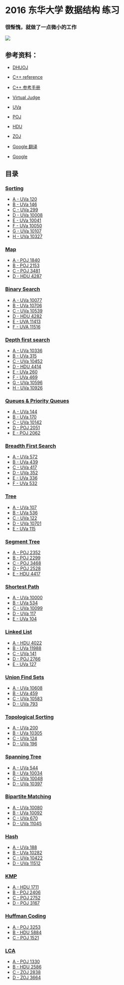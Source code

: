 # 2016 东华大学 数据结构 练习

### 很惭愧，就做了一点微小的工作

![](http://pic-1.bigecdn.cn/huaji.jpg)

## 参考资料：

* [DHUOJ](http://acm.dhu.edu.cn/)

* [C++ reference](http://www.cplusplus.com/reference/)

* [C++ 参考手册](http://zh.cppreference.com/)

* [Virtual Judge](https://cn.vjudge.net/)

* [UVa](https://uva.onlinejudge.org/)

* [POJ](http://poj.org/problemlist)

* [HDU](http://acm.hdu.edu.cn/)

* [ZOJ](http://acm.zju.edu.cn/onlinejudge/)

* [Google 翻译](https://translate.google.com/)

* [Google](https://www.google.com/)

## 目录
### [Sorting](https://github.com/HMBSbige/2016-DHU-data-structure/tree/master/Sorting)
* [A - UVa 120](https://github.com/HMBSbige/2016-DHU-data-structure/blob/master/Sorting/UVA%20120.cpp)
* [B - UVa 146](https://github.com/HMBSbige/2016-DHU-data-structure/blob/master/Sorting/UVa%20146.cpp)
* [C - UVa 299](https://github.com/HMBSbige/2016-DHU-data-structure/blob/master/Sorting/UVa%20299.cpp)
* [D - UVa 10008](https://github.com/HMBSbige/2016-DHU-data-structure/blob/master/Sorting/UVa%2010008.cpp)
* [E - UVa 10041](https://github.com/HMBSbige/2016-DHU-data-structure/blob/master/Sorting/UVa%2010041.cpp)
* [F - UVa 10050](https://github.com/HMBSbige/2016-DHU-data-structure/blob/master/Sorting/UVa%2010050.cpp)
* [G - UVa 10107](https://github.com/HMBSbige/2016-DHU-data-structure/blob/master/Sorting/UVa%2010107.cpp)
* [H - UVa 10327](https://github.com/HMBSbige/2016-DHU-data-structure/blob/master/Sorting/UVa%2010327.cpp)

### [Map](https://github.com/HMBSbige/2016-DHU-data-structure/tree/master/Map)
* [A - POJ 1840](https://github.com/HMBSbige/2016-DHU-data-structure/blob/master/Map/POJ%201840.cpp)
* [B - POJ 2153](https://github.com/HMBSbige/2016-DHU-data-structure/blob/master/Map/POJ%202153.cpp)
* [C - POJ 3481](https://github.com/HMBSbige/2016-DHU-data-structure/blob/master/Map/POJ%203481.cpp)
* [D - HDU 4287](https://github.com/HMBSbige/2016-DHU-data-structure/blob/master/Map/HDU%204287.cpp)

### [Binary Search](https://github.com/HMBSbige/2016-DHU-data-structure/tree/master/Binary-Search)
* [A - UVa 10077](https://raw.githubusercontent.com/HMBSbige/2016-DHU-data-structure/master/Binary-Search/UVA%2010077.cpp)
* [B - UVa 10706]()
* [C - UVa 10539]()
* [D - HDU 4282]()
* [E - UVA 11413]()
* [F - UVA 11516]()

### [Depth first search](https://github.com/HMBSbige/2016-DHU-data-structure/tree/master/Depth-first-search)
* [A - UVa 10336]()
* [B - UVa 315]()
* [C - UVa 10452]()
* [D - HDU 4414]()
* [E - UVa 260]()
* [F - UVa 469]()
* [G - UVa 10596]()
* [H - UVa 10926]()

### [Queues & Priority Queues](https://github.com/HMBSbige/2016-DHU-data-structure/tree/master/Queues-Priority-Queues)
* [A - UVa 144]()
* [B - UVa 170]()
* [C - UVa 10142]()
* [D - POJ 2051]()
* [E - POJ 2062]()

### [Breadth First Search](https://github.com/HMBSbige/2016-DHU-data-structure/tree/master/Breadth-First-Search)
* [A - UVa 572]()
* [B - UVa 439]()
* [C - UVa 417]()
* [D - UVa 352]()
* [E - UVa 336]()
* [F - UVa 532]()

### [Tree](https://github.com/HMBSbige/2016-DHU-data-structure/tree/master/Tree)
* [A - UVa 107](https://github.com/HMBSbige/2016-DHU-data-structure/blob/master/Tree/UVa%20%20107.cpp)
* [B - UVa 536]()
* [C - UVa 122]()
* [D - UVa 10701]()
* [E - UVa 115]()

### [Segment Tree](https://github.com/HMBSbige/2016-DHU-data-structure/tree/master/Segment-Tree)
* [A - POJ 2352](https://github.com/HMBSbige/2016-DHU-data-structure/blob/master/Segment-Tree/POJ%202352.cpp)
* [B - POJ 2299](https://github.com/HMBSbige/2016-DHU-data-structure/blob/master/Segment-Tree/POJ%202299.cpp)
* [C - POJ 3468](https://github.com/HMBSbige/2016-DHU-data-structure/blob/master/Segment-Tree/POJ%203468.cpp)
* [D - POJ 2528]()
* [E - HDU 4417](https://github.com/HMBSbige/2016-DHU-data-structure/blob/master/Segment-Tree/HDU%204417.cpp)

### [Shortest Path](https://github.com/HMBSbige/2016-DHU-data-structure/tree/master/Shortest-Path)
* [A - UVa 10000]()
* [B - UVa 534]()
* [C - UVa 10099]()
* [D - UVa 117]()
* [E - UVa 104]()

### [Linked List](https://github.com/HMBSbige/2016-DHU-data-structure/tree/master/Linked-List)
* [A - HDU 4022]()
* [B - UVa 11988]()
* [C - UVa 141]()
* [D - POJ 2766]()
* [E - UVa 127]()

### [Union Find Sets](https://github.com/HMBSbige/2016-DHU-data-structure/tree/master/Union-Find)
* [A - UVa 10608](https://github.com/HMBSbige/2016-DHU-data-structure/blob/master/Union-Find/UVa%2010608.cpp)
* [B - UVa 459](https://github.com/HMBSbige/2016-DHU-data-structure/blob/master/Union-Find/UVa%20459.cpp)
* [C - UVa 10583](https://github.com/HMBSbige/2016-DHU-data-structure/blob/master/Union-Find/UVa%2010583.cpp)
* [D - UVa 793](https://github.com/HMBSbige/2016-DHU-data-structure/blob/master/Union-Find/UVa%20793.cpp)

### [Topological Sorting](https://github.com/HMBSbige/2016-DHU-data-structure/tree/master/Topological-Sorting)
* [A - UVa 200](https://github.com/HMBSbige/2016-DHU-data-structure/blob/master/Topological-Sorting/UVa%20200.cpp)
* [B - UVa 10305](https://github.com/HMBSbige/2016-DHU-data-structure/blob/master/Topological-Sorting/UVa%2010305.cpp)
* [C - UVa 124](https://github.com/HMBSbige/2016-DHU-data-structure/blob/master/Topological-Sorting/UVa%20124.cpp)
* [D - UVa 196](https://github.com/HMBSbige/2016-DHU-data-structure/blob/master/Topological-Sorting/UVa%20196.cpp)

### [Spanning Tree](https://github.com/HMBSbige/2016-DHU-data-structure/tree/master/Spanning-Tree)
* [A - UVa 544]()
* [B - UVa 10034]()
* [C - UVa 10048]()
* [D - UVa 10397]()

### [Bipartite Matching](https://github.com/HMBSbige/2016-DHU-data-structure/tree/master/Bipartite-Matching)
* [A - UVa 10080]()
* [B - UVa 10092]()
* [C - UVa 670]()
* [D - UVa 11045]()

### [Hash](https://github.com/HMBSbige/2016-DHU-data-structure/tree/master/Hash)
* [A - UVa 188]()
* [B - UVa 10282]()
* [C - UVa 10422]()
* [D - UVa 11512]()

### [KMP](https://github.com/HMBSbige/2016-DHU-data-structure/tree/master/KMP)
* [A - HDU 1711](https://github.com/HMBSbige/2016-DHU-data-structure/blob/master/KMP/HDU%201711.cpp)
* [B - POJ 2406]()
* [C - POJ 2752]()
* [D - POJ 3167]()

### [Huffman Coding](https://github.com/HMBSbige/2016-DHU-data-structure/tree/master/Huffman-Coding)
* [A - POJ 3253]()
* [B - HDU 5884]()
* [C - POJ 1521]()

### [LCA](https://github.com/HMBSbige/2016-DHU-data-structure/tree/master/LCA)
* [A - POJ 1330]()
* [B - HDU 2586]()
* [C - ZOJ 2838]()
* [D - ZOJ 3664]()
